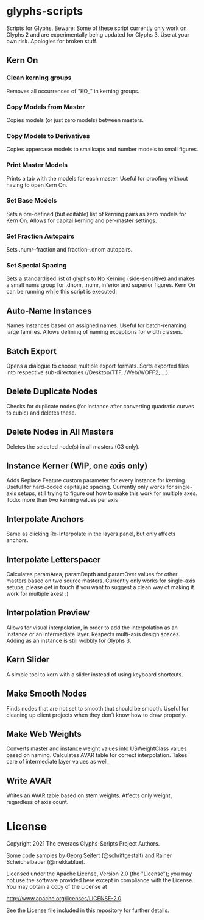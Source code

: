 # glyphs-scripts
Scripts for Glyphs. Beware: Some of these script currently only work on Glyphs 2 and are experimentally being updated for Glyphs 3. Use at your own risk. Apologies for broken stuff.

## Kern On
### Clean kerning groups
Removes all occurrences of "KO_" in kerning groups.
### Copy Models from Master
Copies models (or just zero models) between masters.
### Copy Models to Derivatives
Copies uppercase models to smallcaps and number models to small figures.
### Print Master Models
Prints a tab with the models for each master. Useful for proofing without having to open Kern On.
### Set Base Models
Sets a pre-defined (but editable) list of kerning pairs as zero models for Kern On. Allows for capital kerning and per-master settings.
### Set Fraction Autopairs
Sets .numr–fraction and fraction–.dnom autopairs.
### Set Special Spacing
Sets a standardised list of glyphs to No Kerning (side-sensitive) and makes a small nums group for .dnom, .numr, inferior and superior figures. Kern On can be running while this script is executed.

## Auto-Name Instances
Names instances based on assigned names. Useful for batch-renaming large families. Allows defining of naming exceptions for width classes.

## Batch Export
Opens a dialogue to choose multiple export formats. Sorts exported files into respective sub-directories (/Desktop/TTF, /Web/WOFF2, ...).

## Delete Duplicate Nodes
Checks for duplicate nodes (for instance after converting quadratic curves to cubic) and deletes these.

## Delete Nodes in All Masters
Deletes the selected node(s) in all masters (G3 only).

## Instance Kerner (WIP, one axis only)
Adds Replace Feature custom parameter for every instance for kerning. Useful for hard-coded capital/sc spacing. Currently only works for single-axis setups, still trying to figure out how to make this work for multiple axes. Todo: more than two kerning values per axis

## Interpolate Anchors
Same as clicking Re-Interpolate in the layers panel, but only affects anchors.

## Interpolate Letterspacer
Calculates paramArea, paramDepth and paramOver values for other masters based on two source masters. Currently only works for single-axis setups, please get in touch if you want to suggest a clean way of making it work for multiple axes! :)

## Interpolation Preview
Allows for visual interpolation, in order to add the interpolation as an instance or an intermediate layer. Respects multi-axis design spaces. Adding as an instance is still wobbly for Glyphs 3.

## Kern Slider
A simple tool to kern with a slider instead of using keyboard shortcuts.

## Make Smooth Nodes
Finds nodes that are not set to smooth that should be smooth. Useful for cleaning up client projects when they don’t know how to draw properly.

## Make Web Weights
Converts master and instance weight values into USWeightClass values based on naming. Calculates AVAR table for correct interpolation. Takes care of intermediate layer values as well.

## Write AVAR
Writes an AVAR table based on stem weights. Affects only weight, regardless of axis count.


# License

Copyright 2021 The eweracs Glyphs-Scripts Project Authors.

Some code samples by Georg Seifert (@schriftgestalt) and Rainer Scheichelbauer (@mekkablue).

Licensed under the Apache License, Version 2.0 (the "License");
you may not use the software provided here except in compliance with the License.
You may obtain a copy of the License at

http://www.apache.org/licenses/LICENSE-2.0

See the License file included in this repository for further details.
